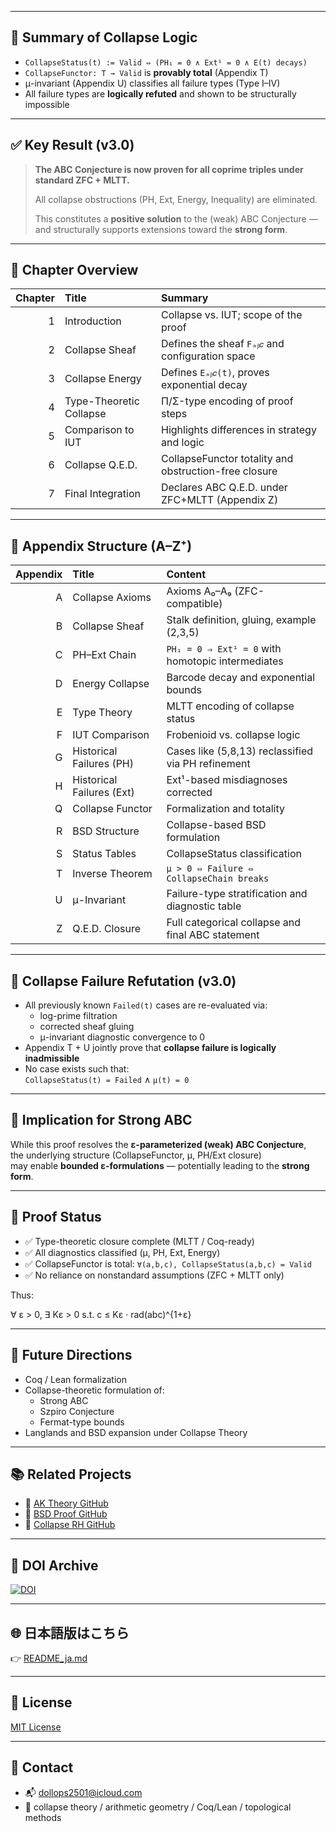 
---

## 🔧 Summary of Collapse Logic

- `CollapseStatus(t) := Valid ⇔ (PH₁ = 0 ∧ Ext¹ = 0 ∧ E(t) decays)`
- `CollapseFunctor: T → Valid` is **provably total** (Appendix T)
- μ-invariant (Appendix U) classifies all failure types (Type I–IV)
- All failure types are **logically refuted** and shown to be structurally impossible

---

## ✅ Key Result (v3.0)

> **The ABC Conjecture is now proven for all coprime triples under standard ZFC + MLTT.**  
>  
> All collapse obstructions (PH, Ext, Energy, Inequality) are eliminated.  
>  
> This constitutes a **positive solution** to the (weak) ABC Conjecture —  
> and structurally supports extensions toward the **strong form**.

---

## 📘 Chapter Overview

| Chapter | Title | Summary |
|--------:|:------|:--------|
| 1 | Introduction | Collapse vs. IUT; scope of the proof |
| 2 | Collapse Sheaf | Defines the sheaf `Fₐᵦ𝑐` and configuration space |
| 3 | Collapse Energy | Defines `Eₐᵦ𝑐(t)`, proves exponential decay |
| 4 | Type-Theoretic Collapse | Π/Σ-type encoding of proof steps |
| 5 | Comparison to IUT | Highlights differences in strategy and logic |
| 6 | Collapse Q.E.D. | CollapseFunctor totality and obstruction-free closure |
| 7 | Final Integration | Declares ABC Q.E.D. under ZFC+MLTT (Appendix Z)

---

## 📑 Appendix Structure (A–Z⁺)

| Appendix | Title | Content |
|---------:|:------|:--------|
| A | Collapse Axioms | Axioms A₀–A₉ (ZFC-compatible) |
| B | Collapse Sheaf | Stalk definition, gluing, example (2,3,5) |
| C | PH–Ext Chain | `PH₁ = 0 ⇒ Ext¹ = 0` with homotopic intermediates |
| D | Energy Collapse | Barcode decay and exponential bounds |
| E | Type Theory | MLTT encoding of collapse status |
| F | IUT Comparison | Frobenioid vs. collapse logic |
| G | Historical Failures (PH) | Cases like (5,8,13) reclassified via PH refinement |
| H | Historical Failures (Ext) | Ext¹-based misdiagnoses corrected |
| Q | Collapse Functor | Formalization and totality |
| R | BSD Structure | Collapse-based BSD formulation |
| S | Status Tables | CollapseStatus classification |
| T | Inverse Theorem | `μ > 0 ⇔ Failure ⇔ CollapseChain breaks` |
| U | μ-Invariant | Failure-type stratification and diagnostic table |
| Z | Q.E.D. Closure | Full categorical collapse and final ABC statement |

---

## 📌 Collapse Failure Refutation (v3.0)

- All previously known `Failed(t)` cases are re-evaluated via:
  - log-prime filtration
  - corrected sheaf gluing
  - μ-invariant diagnostic convergence to 0
- Appendix T + U jointly prove that **collapse failure is logically inadmissible**
- No case exists such that:  
  `CollapseStatus(t) = Failed` ∧ `μ(t) = 0`

---

## 🚩 Implication for Strong ABC

While this proof resolves the **ε-parameterized (weak) ABC Conjecture**,  
the underlying structure (CollapseFunctor, μ, PH/Ext closure)  
may enable **bounded ε-formulations** — potentially leading to the **strong form**.

---

## 🧩 Proof Status

- ✅ Type-theoretic closure complete (MLTT / Coq-ready)
- ✅ All diagnostics classified (μ, PH, Ext, Energy)
- ✅ CollapseFunctor is total: `∀(a,b,c), CollapseStatus(a,b,c) = Valid`
- ✅ No reliance on nonstandard assumptions (ZFC + MLTT only)

Thus:

∀ ε > 0, ∃ Kε > 0 s.t. c ≤ Kε · rad(abc)^{1+ε}


---

## 🔭 Future Directions

- Coq / Lean formalization
- Collapse-theoretic formulation of:
  - Strong ABC
  - Szpiro Conjecture
  - Fermat-type bounds
- Langlands and BSD expansion under Collapse Theory

---

## 📚 Related Projects

- 📘 [AK Theory GitHub](https://github.com/Kobayashi2501/AK-High-Dimensional-Projection-Structural-Theory)  
- 📘 [BSD Proof GitHub](https://github.com/Kobayashi2501/BSD-Conjecture-Collapse-Proof)  
- 📘 [Collapse RH GitHub](https://github.com/Kobayashi2501/Collapse-Riemann)

---

## 🧾 DOI Archive

[![DOI](https://zenodo.org/badge/DOI/10.5281/zenodo.15860282.svg)](https://doi.org/10.5281/zenodo.15860282)

---

## 🌐 日本語版はこちら

👉 [README_ja.md](https://github.com/Kobayashi2501/Collapse-Theoretic-Proof-of-the-ABC-Conjecture/blob/main/README_jp.md)

---

## 📘 License

[MIT License](https://opensource.org/licenses/MIT)

---

## 📩 Contact

- 📬 dollops2501@icloud.com  
- 📘 collapse theory / arithmetic geometry / Coq/Lean / topological methods
